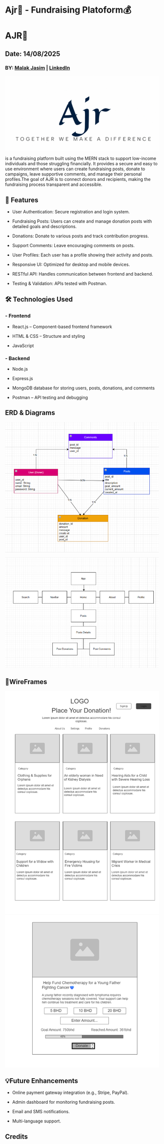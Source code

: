 # Ajr💙 - Fundraising Platoform💰
#              **AJR💸**

## Date: 14/08/2025
### BY: [Malak Jasim](https://github.com/Malak1805) | [LinkedIn](https://www.linkedin.com/in/malak-jasim-b518a1295/)
![img3](./img/finalLogo_Nero_AI_Image_Upscaler_Business.png)

is a fundraising platform built using the MERN stack to support low-income individuals and those struggling financially. It provides a secure and easy to use environment where users can create fundraising posts, donate to campaigns, leave supportive comments, and manage their personal profiles.The goal of AJR is to connect donors and recipients, making the fundraising process transparent and accessible.

## 🚀 **Features**

- User Authentication: Secure registration and login system.

- Fundraising Posts: Users can create and manage donation posts with detailed goals and descriptions.

- Donations: Donate to various posts and track contribution progress.

- Support Comments: Leave encouraging comments on posts.

- User Profiles: Each user has a profile showing their activity and posts.

- Responsive UI: Optimized for desktop and mobile devices.

- RESTful API: Handles communication between frontend and backend.

- Testing & Validation: APIs tested with Postman.


## 🛠️ **Technologies Used**
### - Frontend

- React.js – Component-based frontend framework

- HTML & CSS – Structure and styling

- JavaScript 

### - Backend

- Node.js 

- Express.js 

- MongoDB database for storing users, posts, donations, and comments

- Postman – API testing and debugging



## **ERD & Diagrams**

![img](./img/Ajr-ERD.png)

![img2](./img/Ajr-componentsHierarchy.png)

## **🎨WireFrames**

![img4](./img/Ajr-HomePage-wireframe.png)
![img5](./img/Ajr-Post-wireframe.png)

## 💡**Future Enhancements**
- Online payment gateway integration (e.g., Stripe, PayPal).

- Admin dashboard for monitoring fundraising posts.

- Email and SMS notifications.

- Multi-language support.

## **Credits**
